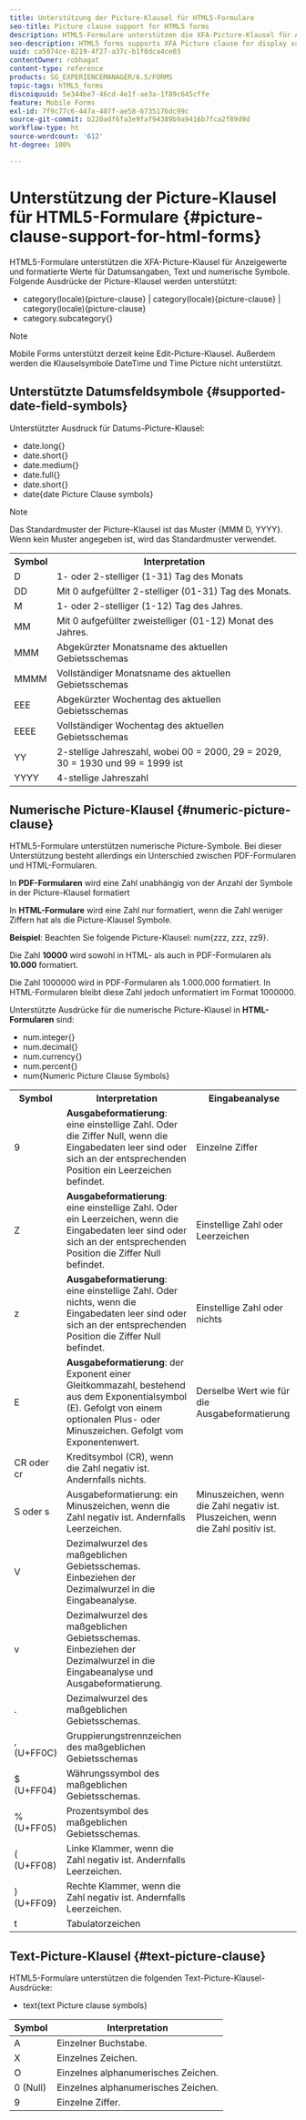 ```yaml
---
title: Unterstützung der Picture-Klausel für HTML5-Formulare
seo-title: Picture clause support for HTML5 forms
description: HTML5-Formulare unterstützen die XFA-Picture-Klausel für Anzeigewerte und formatierte Werte für Datumsangaben, Text und numerische Symbole.
seo-description: HTML5 forms supports XFA Picture clause for display value and formatted value for date, text, and numeric symbols.
uuid: ca5074ce-8219-4f27-a37c-b1f0dca4ce03
contentOwner: robhagat
content-type: reference
products: SG_EXPERIENCEMANAGER/6.5/FORMS
topic-tags: hTML5_forms
discoiquuid: 5e344be7-46cd-4e1f-ae3a-1f89c645cffe
feature: Mobile Forms
exl-id: 7f9c77c6-447a-407f-ae58-6735176dc99c
source-git-commit: b220adf6fa3e9faf94389b9a9416b7fca2f89d9d
workflow-type: ht
source-wordcount: '612'
ht-degree: 100%

---
```


# Unterstützung der Picture-Klausel für HTML5-Formulare {#picture-clause-support-for-html-forms}

HTML5-Formulare unterstützen die XFA-Picture-Klausel für Anzeigewerte und formatierte Werte für Datumsangaben, Text und numerische Symbole. Folgende Ausdrücke der Picture-Klausel werden unterstützt:

* category(locale){picture-clause} | category(locale){picture-clause} | category(locale){picture-clause}
* category.subcategory{}

>[!NOTE]
>
>Mobile Forms unterstützt derzeit keine Edit-Picture-Klausel. Außerdem werden die Klauselsymbole DateTime und Time Picture nicht unterstützt.

## Unterstützte Datumsfeldsymbole {#supported-date-field-symbols}

Unterstützter Ausdruck für Datums-Picture-Klausel:

* date.long{}
* date.short{}
* date.medium{}
* date.full{}
* date.short{}
* date{date Picture Clause symbols}

>[!NOTE]
>
>Das Standardmuster der Picture-Klausel ist das Muster {MMM D, YYYY}. Wenn kein Muster angegeben ist, wird das Standardmuster verwendet.

<table>
 <tbody>
  <tr>
   <th><strong>Symbol</strong></th>
   <th>Interpretation</th>
  </tr>
  <tr>
   <td>D</td>
   <td>1- oder 2-stelliger (1-31) Tag des Monats</td>
  </tr>
  <tr>
   <td>DD</td>
   <td>Mit 0 aufgefüllter 2-stelliger (01-31) Tag des Monats.<br /> </td>
  </tr>
  <tr>
   <td>M</td>
   <td>1- oder 2-stelliger (1-12) Tag des Jahres.<br /> </td>
  </tr>
  <tr>
   <td>MM</td>
   <td>Mit 0 aufgefüllter zweistelliger (01-12) Monat des Jahres.<br /> </td>
  </tr>
  <tr>
   <td>MMM</td>
   <td>Abgekürzter Monatsname des aktuellen Gebietsschemas<br /> </td>
  </tr>
  <tr>
   <td>MMMM</td>
   <td>Vollständiger Monatsname des aktuellen Gebietsschemas<br /> </td>
  </tr>
  <tr>
   <td>EEE</td>
   <td>Abgekürzter Wochentag des aktuellen Gebietsschemas<br /> </td>
  </tr>
  <tr>
   <td>EEEE</td>
   <td>Vollständiger Wochentag des aktuellen Gebietsschemas<br /> </td>
  </tr>
  <tr>
   <td>YY</td>
   <td>2-stellige Jahreszahl, wobei 00 = 2000, 29 = 2029, 30 = 1930 und 99 = 1999 ist<br /> </td>
  </tr>
  <tr>
   <td>YYYY</td>
   <td>4-stellige Jahreszahl<br /> </td>
  </tr>
 </tbody>
</table>

## Numerische Picture-Klausel {#numeric-picture-clause}

HTML5-Formulare unterstützen numerische Picture-Symbole. Bei dieser Unterstützung besteht allerdings ein Unterschied zwischen PDF-Formularen und HTML-Formularen.

In **PDF-Formularen** wird eine Zahl unabhängig von der Anzahl der Symbole in der Picture-Klausel formatiert

In **HTML-Formulare** wird eine Zahl nur formatiert, wenn die Zahl weniger Ziffern hat als die Picture-Klausel Symbole.

**Beispiel**: Beachten Sie folgende Picture-Klausel: num{zzz, zzz, zz9}.

Die Zahl **10000** wird sowohl in HTML- als auch in PDF-Formularen als **10.000** formatiert.

Die Zahl 1000000 wird in PDF-Formularen als 1.000.000 formatiert. In HTML-Formularen bleibt diese Zahl jedoch unformatiert im Format 1000000.

Unterstützte Ausdrücke für die numerische Picture-Klausel in **HTML-Formularen** sind:

* num.integer{}
* num.decimal{}
* num.currency{}
* num.percent{}
* num{Numeric Picture Clause Symbols}

<table>
 <tbody>
  <tr>
   <th><strong>Symbol</strong></th>
   <th><strong>Interpretation</strong></th>
   <th>Eingabeanalyse</th>
  </tr>
  <tr>
   <td>9</td>
   <td><strong>Ausgabeformatierung</strong>: eine einstellige Zahl. Oder die Ziffer Null, wenn die Eingabedaten leer sind oder sich an der entsprechenden Position ein Leerzeichen befindet.<br /> </td>
   <td>Einzelne Ziffer</td>
  </tr>
  <tr>
   <td>Z</td>
   <td><strong>Ausgabeformatierung</strong>: eine einstellige Zahl. Oder ein Leerzeichen, wenn die Eingabedaten leer sind oder sich an der entsprechenden Position die Ziffer Null befindet.<br /> </td>
   <td>Einstellige Zahl oder Leerzeichen</td>
  </tr>
  <tr>
   <td>z</td>
   <td><strong>Ausgabeformatierung</strong>: eine einstellige Zahl. Oder nichts, wenn die Eingabedaten leer sind oder sich an der entsprechenden Position die Ziffer Null befindet.<br /> </td>
   <td>Einstellige Zahl oder nichts</td>
  </tr>
  <tr>
   <td>E</td>
   <td><strong>Ausgabeformatierung</strong>: der Exponent einer Gleitkommazahl, bestehend aus dem Exponentialsymbol (E). Gefolgt von einem optionalen Plus- oder Minuszeichen. Gefolgt vom Exponentenwert.<br /> </td>
   <td>Derselbe Wert wie für die Ausgabeformatierung</td>
  </tr>
  <tr>
   <td>CR oder cr<br /> </td>
   <td>Kreditsymbol (CR), wenn die Zahl negativ ist. Andernfalls nichts.</td>
   <td><br type="_moz" /> </td>
  </tr>
  <tr>
   <td>S oder s<br /> </td>
   <td>Ausgabeformatierung: ein Minuszeichen, wenn die Zahl negativ ist. Andernfalls Leerzeichen.<br /> </td>
   <td>Minuszeichen, wenn die Zahl negativ ist. Pluszeichen, wenn die Zahl positiv ist.</td>
  </tr>
  <tr>
   <td>V</td>
   <td>Dezimalwurzel des maßgeblichen Gebietsschemas. Einbeziehen der Dezimalwurzel in die Eingabeanalyse.</td>
   <td><br type="_moz" /> </td>
  </tr>
  <tr>
   <td>v</td>
   <td>Dezimalwurzel des maßgeblichen Gebietsschemas. Einbeziehen der Dezimalwurzel in die Eingabeanalyse und Ausgabeformatierung.</td>
   <td><br type="_moz" /> </td>
  </tr>
  <tr>
   <td>.</td>
   <td>Dezimalwurzel des maßgeblichen Gebietsschemas.</td>
   <td><br type="_moz" /> </td>
  </tr>
  <tr>
   <td>, (U+FF0C)</td>
   <td>Gruppierungstrennzeichen des maßgeblichen Gebietsschemas</td>
   <td><br type="_moz" /> </td>
  </tr>
  <tr>
   <td>$ (U+FF04)</td>
   <td>Währungssymbol des maßgeblichen Gebietsschemas.</td>
   <td><br type="_moz" /> </td>
  </tr>
  <tr>
   <td>% (U+FF05)</td>
   <td>Prozentsymbol des maßgeblichen Gebietsschemas.</td>
   <td><br type="_moz" /> </td>
  </tr>
  <tr>
   <td>( (U+FF08)</td>
   <td>Linke Klammer, wenn die Zahl negativ ist. Andernfalls Leerzeichen.</td>
   <td><br type="_moz" /> </td>
  </tr>
  <tr>
   <td>) (U+FF09)</td>
   <td>Rechte Klammer, wenn die Zahl negativ ist. Andernfalls Leerzeichen.</td>
   <td><br type="_moz" /> </td>
  </tr>
  <tr>
   <td>t</td>
   <td>Tabulatorzeichen</td>
   <td><br type="_moz" /> </td>
  </tr>
 </tbody>
</table>

## Text-Picture-Klausel {#text-picture-clause}

HTML5-Formulare unterstützen die folgenden Text-Picture-Klausel-Ausdrücke:

* text{text Picture clause symbols}

| **Symbol** | **Interpretation** |
|---|---|
| A | Einzelner Buchstabe. |
| X | Einzelnes Zeichen. |
| O | Einzelnes alphanumerisches Zeichen. |
| 0 (Null) | Einzelnes alphanumerisches Zeichen. |
| 9 | Einzelne Ziffer. |
